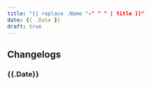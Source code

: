```yaml
---
title: "{{ replace .Name "-" " " | title }}"
date: {{ .Date }}
draft: true
---
```




## Changelogs

### {{.Date}}
